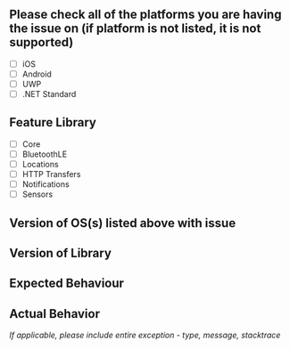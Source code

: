 ## Please check all of the platforms you are having the issue on (if platform is not listed, it is not supported)

 - [ ] iOS
 - [ ] Android
 - [ ] UWP
 - [ ] .NET Standard

## Feature Library

 - [ ] Core
 - [ ] BluetoothLE
 - [ ] Locations
 - [ ] HTTP Transfers
 - [ ] Notifications
 - [ ] Sensors

## Version of OS(s) listed above with issue


## Version of Library


## Expected Behaviour


## Actual Behavior
_If applicable, please include entire exception - type, message, stacktrace_